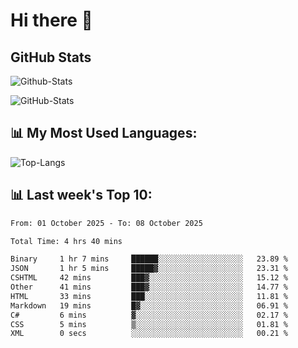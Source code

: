 # Hi there 👋

## GitHub Stats
![Github-Stats](https://github-readme-stats-sigma-five.vercel.app/api?username=ltorson&show_icons=true&theme=radical&count_private=true&show=reviews,discussions_started,discussions_answered,prs_merged,prs_merged_percentage)

![GitHub-Stats](https://github-readme-stats.vercel.app/api/wakatime?username=LeeTorson&theme=synthwave&size_weight=0.5&count_weight=0.5&title_color=36F9F6&langs_count=10&count_private=true)

## 📊 My Most Used Languages:
![Top-Langs](https://github-readme-stats-sigma-five.vercel.app/api/top-langs/?username=LTorson&layout=compact&langs_count=10)


## 📊 Last week's Top 10:
<!--START_SECTION:waka-->

```txt
From: 01 October 2025 - To: 08 October 2025

Total Time: 4 hrs 40 mins

Binary     1 hr 7 mins     ██████░░░░░░░░░░░░░░░░░░░   23.89 %
JSON       1 hr 5 mins     █████▓░░░░░░░░░░░░░░░░░░░   23.31 %
CSHTML     42 mins         ███▓░░░░░░░░░░░░░░░░░░░░░   15.12 %
Other      41 mins         ███▓░░░░░░░░░░░░░░░░░░░░░   14.77 %
HTML       33 mins         ███░░░░░░░░░░░░░░░░░░░░░░   11.81 %
Markdown   19 mins         █▓░░░░░░░░░░░░░░░░░░░░░░░   06.91 %
C#         6 mins          ▓░░░░░░░░░░░░░░░░░░░░░░░░   02.17 %
CSS        5 mins          ▒░░░░░░░░░░░░░░░░░░░░░░░░   01.81 %
XML        0 secs          ░░░░░░░░░░░░░░░░░░░░░░░░░   00.21 %
```

<!--END_SECTION:waka-->
